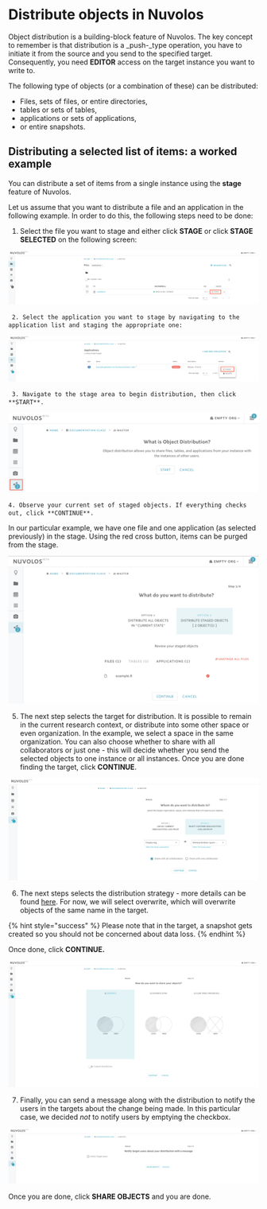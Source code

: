 # Distribute objects in Nuvolos

Object distribution is a building-block feature of Nuvolos. The key concept to remember is that distribution is a _push-_type operation, you have to initiate it from the source and you send to the specified target. Consequently, you need **EDITOR** access on the target instance you want to write to.

The following type of objects \(or a combination of these\) can be distributed:

* Files, sets of files, or entire directories,
* tables or sets of tables,
* applications or sets of applications,
* or entire snapshots.



## Distributing a selected list of items: a worked example

You can distribute a set of items from a single instance using the **stage** feature of Nuvolos.

Let us assume that you want to distribute a file and an application in the following example. In order to do this, the following steps need to be done:

1. Select the file you want to stage and either click **STAGE** or click **STAGE SELECTED** on the following screen:

![Staging a file called example.R](../../.gitbook/assets/screen-shot-2019-12-09-at-10.36.28.png)

     2. Select the application you want to stage by navigating to the application list and staging the appropriate one:

![Staging an application](../../.gitbook/assets/screen-shot-2019-12-09-at-10.36.53.png)

     3. Navigate to the stage area to begin distribution, then click **START**.

![Clicking the distribution button takes you to the initial step of the distribution process.](../../.gitbook/assets/screen-shot-2019-12-09-at-17.51.36.png)

    4. Observe your current set of staged objects. If everything checks out, click **CONTINUE**.   
In our particular example, we have one file and one application \(as selected previously\) in the stage. Using the red cross button, items can be purged from the stage.

![](../../.gitbook/assets/screen-shot-2019-12-09-at-17.55.50.png)



5. The next step selects the target for distribution. It is possible to remain in the current research context,  or distribute into some other space or even organization. In the example, we select a space in the same organization. You can also choose whether to share with all collaborators or just one - this will decide whether you send the selected objects to one instance or all instances. Once you are done finding the target, click **CONTINUE**.

![](../../.gitbook/assets/screen-shot-2019-12-09-at-18.12.25.png)

6. The next steps selects the distribution strategy - more details can be found [here](distribution-strategies.md). For now, we will select overwrite, which will overwrite objects of the same name in the target. 

{% hint style="success" %}
Please note that in the target, a snapshot gets created so you should not be concerned about data loss.
{% endhint %}

 Once done, click **CONTINUE.**

![](../../.gitbook/assets/screen-shot-2019-12-09-at-18.14.22.png)

7. Finally, you can send a message along with the distribution to notify the users in the targets about the change being made. In this particular case, we decided _not_ to notify users by emptying the checkbox.

![](../../.gitbook/assets/screen-shot-2019-12-09-at-18.16.36.png)

Once you are done, click **SHARE OBJECTS** and you are done.

